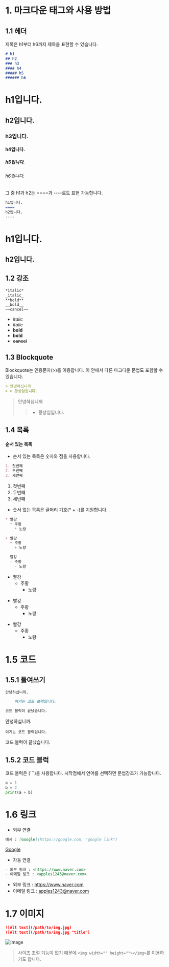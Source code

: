 # 1. 마크다운 태그와 사용 방법

## 1.1 헤더
제목은 h1부더 h6까지 제목을 표현할 수 있습니다.
```md
# h1
## h2
### h3
#### h4
##### h5
###### h6
```
# h1입니다.
## h2입니다.
### h3입니다.
#### h4입니다.
##### h5입니다.
###### h6입니다.

그 중 h1과 h2는 ====과 ----로도 표현 가능합니다.
```md
h1입니다.
====
h2입니다.
----
```
h1입니다.
====
h2입니다.
----

## 1.2 강조
```md
*italic*
_italic_
**bold**
__bold__
~~cancel~~
```
- *italic*
- _italic_
- **bold**
- __bold__
- ~~cancel~~

## 1.3 Blockquote
Blockquote는 인용문자(>)를 이용합니다. 이 안에서 다른 마크다운 문법도 포함할 수 있습니다.
```md
> 안녕하십니까
> > 황상임입니다.
```
> 안녕하십니까
> > - 황상임입니다.
## 1.4 목록
#### 순서 있는 목록
- 순서 있는 목록은 숫자와 점을 사용합니다.
```md
1. 첫번째
2. 두번째
3. 세번째
```
1. 첫번째
2. 두번째
3. 세번째
- 숫서 없는 목록은 글머리 기호(* + -)를 지원합니다.
```md
* 빨강
  * 주황
    * 노랑

+ 빨강
  + 주황
    + 노랑

- 빨강
  - 주황
    - 노랑
```
* 빨강
  * 주황
    * 노랑

+ 빨강
  + 주황
    + 노랑

- 빨강
  - 주황
    - 노랑

# 1.5 코드
## 1.5.1 들여쓰기
```md
안녕하십니까.

    여기는 코드 블럭입니다.
  
코드 블럭이 끝났습니다.
```
안녕하십니까.

    여기는 코드 블럭입니다.
  
코드 블럭이 끝났습니다.
## 1.5.2 코드 블럭
코드 블럭은 (```)을 사용합니다. 시작점에서 언어를 선택하면 문법강조가 가능합니다.
```python
a = 1
b = 2
print(a + b)
```

# 1.6 링크
- 외부 연결
```md
예시 : [Google](https://google.com, "google link")
```

[Google](https://google.com, "google link")
- 자동 연결
```md
- 외부 링크 : <https://www.naver.com>
- 이메일 링크 : <apples1243@naver.com>
```
- 외부 링크 : <https://www.naver.com>
- 이메일 링크 : <apples1243@naver.com>

# 1.7 이미지
```md
![Alt text](/path/to/img.jpg)
![Alt text](/path/to/img.jpg "title")
```
![image](https://user-images.githubusercontent.com/110793635/201450522-ff85eae0-5431-4d81-a392-10f2e484869a.png "핑크빈")
> 사이즈 조절 기능이 없기 때문에 ``` <img width="" height=""></img> ```를 이용하기도 합니다.
